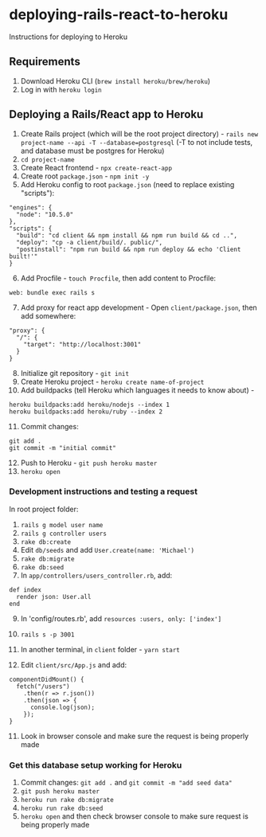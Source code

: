 # deploying-rails-react-to-heroku
Instructions for deploying to Heroku

## Requirements

1. Download Heroku CLI (`brew install heroku/brew/heroku`)
1. Log in with `heroku login`

## Deploying a Rails/React app to Heroku

1. Create Rails project (which will be the root project directory) - `rails new project-name --api -T --database=postgresql` (-T to not include tests, and database must be postgres for Heroku)
2. `cd project-name`
3. Create React frontend - `npx create-react-app`
4. Create root `package.json` - `npm init -y`
5. Add Heroku config to root `package.json` (need to replace existing "scripts"):

```
"engines": {
  "node": "10.5.0"
},
"scripts": {
  "build": "cd client && npm install && npm run build && cd ..",
  "deploy": "cp -a client/build/. public/",
  "postinstall": "npm run build && npm run deploy && echo 'Client built!'"
}
```

6. Add Procfile - `touch Procfile`, then add content to Procfile:

```
web: bundle exec rails s
```

7. Add proxy for react app development - Open `client/package.json`, then add somewhere:

```
"proxy": {
  "/": {
    "target": "http://localhost:3001"
  }
}
```

8. Initialize git repository - `git init`
9. Create Heroku project - `heroku create name-of-project`
10. Add buildpacks (tell Heroku which languages it needs to know about) -

```
heroku buildpacks:add heroku/nodejs --index 1
heroku buildpacks:add heroku/ruby --index 2
```

11. Commit changes:

```
git add .
git commit -m "initial commit"
```

12. Push to Heroku - `git push heroku master`
13. `heroku open`

### Development instructions and testing a request

In root project folder:

1. `rails g model user name`
2. `rails g controller users`
3. `rake db:create`
5. Edit `db/seeds` and add `User.create(name: 'Michael')`
6. `rake db:migrate`
7. `rake db:seed`
8. In `app/controllers/users_controller.rb`, add:

```
def index
  render json: User.all
end
```

9. In 'config/routes.rb', add `resources :users, only: ['index']`

8. `rails s -p 3001`
9. In another terminal, in `client` folder - `yarn start`
10. Edit `client/src/App.js` and add:

```
componentDidMount() {
  fetch("/users")
    .then(r => r.json())
    .then(json => {
      console.log(json);
    });
}
```

11. Look in browser console and make sure the request is being properly made

### Get this database setup working for Heroku

1. Commit changes: `git add .` and `git commit -m "add seed data"`
2. `git push heroku master`
3. `heroku run rake db:migrate`
4. `heroku run rake db:seed`
5. `heroku open` and then check browser console to make sure request is being properly made
